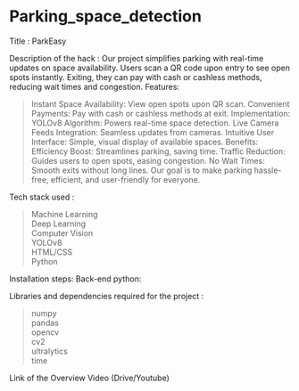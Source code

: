 # Parking_space_detection

Title : ParkEasy


Description of the hack : 
Our project simplifies parking with real-time updates on space availability. Users scan a QR code upon entry to see open spots instantly. Exiting, they can pay with cash or cashless methods, reducing wait times and congestion.
Features:
>Instant Space Availability: View open spots upon QR scan.
>Convenient Payments: Pay with cash or cashless methods at exit.
Implementation:
>YOLOv8 Algorithm: Powers real-time space detection.
>Live Camera Feeds Integration: Seamless updates from cameras.
>Intuitive User Interface: Simple, visual display of available spaces.
Benefits:
>Efficiency Boost: Streamlines parking, saving time.
>Traffic Reduction: Guides users to open spots, easing congestion.
>No Wait Times: Smooth exits without long lines.
Our goal is to make parking hassle-free, efficient, and user-friendly for everyone.


Tech stack used : 
>Machine Learning     
>Deep Learning     
>Computer Vision    
>YOLOv8    
 >HTML/CSS     
>Python


Installation steps: 
Back-end python:


Libraries and dependencies required for the project :
>numpy     
>pandas     
>opencv  
>cv2  
>ultralytics  
>time

 
Link of the Overview Video (Drive/Youtube) 
